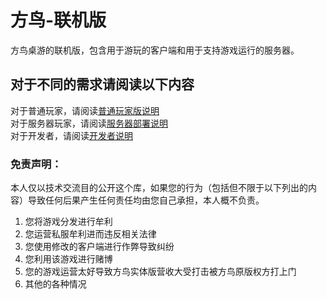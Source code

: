 # 方鸟-联机版
方鸟桌游的联机版，包含用于游玩的客户端和用于支持游戏运行的服务器。  

## 对于不同的需求请阅读以下内容
对于普通玩家，请阅读[普通玩家版说明](README_PLAYER.md)  
对于服务器玩家，请阅读[服务器部署说明]()  
对于开发者，请阅读[开发者说明](README_DEVELOPER.md)  

### 免责声明：  
本人仅以技术交流目的公开这个库，如果您的行为（包括但不限于以下列出的内容）导致任何后果产生任何责任均由您自己承担，本人概不负责。
1. 您将游戏分发进行牟利
2. 您运营私服牟利进而违反相关法律
3. 您使用修改的客户端进行作弊导致纠纷
4. 您利用该游戏进行赌博
5. 您的游戏运营太好导致方鸟实体版营收大受打击被方鸟原版权方打上门
6. 其他的各种情况
